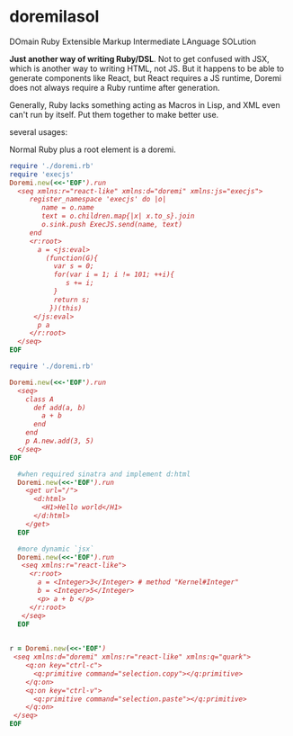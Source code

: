 # doremilasol
DOmain Ruby Extensible Markup Intermediate LAnguage SOLution

**Just another way of writing Ruby/DSL**.  Not to get confused with JSX, which is another way to writing HTML, not JS. 
But it happens to be able to generate components like React, but React requires a JS runtime, Doremi does not always require a Ruby runtime after generation.

Generally, Ruby lacks something acting as Macros in Lisp, and XML even can't run by itself. Put them together to make better use.

several usages:

Normal Ruby plus a root element is a doremi.
``` ruby
require './doremi.rb'
require 'execjs'
Doremi.new(<<-'EOF').run
  <seq xmlns:r="react-like" xmlns:d="doremi" xmlns:js="execjs">
     register_namespace 'execjs' do |o|
        name = o.name
        text = o.children.map{|x| x.to_s}.join
        o.sink.push ExecJS.send(name, text)
     end
     <r:root>
       a = <js:eval>
         (function(G){
           var s = 0;
           for(var i = 1; i != 101; ++i){
              s += i;
           }
           return s;
          })(this)
      </js:eval>
       p a
     </r:root>
  </seq>
EOF
```



```ruby
require './doremi.rb'

Doremi.new(<<-'EOF').run
  <seq>
    class A
      def add(a, b)
        a + b
      end
    end
    p A.new.add(3, 5)
  </seq>
EOF
```

```ruby
  #when required sinatra and implement d:html
  Doremi.new(<<-'EOF').run
    <get url="/">
      <d:html>
        <H1>Hello world</H1>
      </d:html>
    </get>
  EOF
```

```ruby
  #more dynamic `jsx`
  Doremi.new(<<-'EOF').run
   <seq xmlns:r="react-like">
     <r:root>
       a = <Integer>3</Integer> # method "Kernel#Integer"
       b = <Integer>5</Integer> 
       <p> a + b </p>
     </r:root>
   </seq>
  EOF
   
```



```ruby
r = Doremi.new(<<-'EOF')
 <seq xmlns:d="doremi" xmlns:r="react-like" xmlns:q="quark"> 
    <q:on key="ctrl-c">
      <q:primitive command="selection.copy"></q:primitive>
    </q:on>
    <q:on key="ctrl-v">
      <q:primitive command="selection.paste"></q:primitive>
    </q:on>
 </seq>
EOF
```
